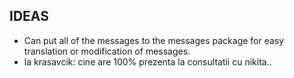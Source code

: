 ## IDEAS
- Can put all of the messages to the messages package for easy translation or modification of messages.
- la krasavcik: cine are 100% prezenta la consultatii cu nikita..
